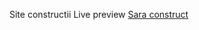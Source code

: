 Site constructii
Live preview
[Sara construct](https://miro-wq.github.io/practice-03-web-constructii/)
